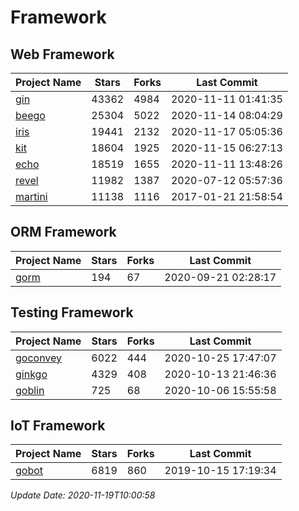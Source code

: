 # Framework

## Web Framework
| Project Name | Stars | Forks | Last Commit |
| ------------ | ----- | ----- | ----------- |
| [gin](https://github.com/gin-gonic/gin) | 43362 | 4984 | 2020-11-11 01:41:35 |
| [beego](https://github.com/astaxie/beego) | 25304 | 5022 | 2020-11-14 08:04:29 |
| [iris](https://github.com/kataras/iris) | 19441 | 2132 | 2020-11-17 05:05:36 |
| [kit](https://github.com/go-kit/kit) | 18604 | 1925 | 2020-11-15 06:27:13 |
| [echo](https://github.com/labstack/echo) | 18519 | 1655 | 2020-11-11 13:48:26 |
| [revel](https://github.com/revel/revel) | 11982 | 1387 | 2020-07-12 05:57:36 |
| [martini](https://github.com/go-martini/martini) | 11138 | 1116 | 2017-01-21 21:58:54 |

## ORM Framework
| Project Name | Stars | Forks | Last Commit |
| ------------ | ----- | ----- | ----------- |
| [gorm](https://github.com/jinzhu/gorm) | 194 | 67 | 2020-09-21 02:28:17 |

## Testing Framework
| Project Name | Stars | Forks | Last Commit |
| ------------ | ----- | ----- | ----------- |
| [goconvey](https://github.com/smartystreets/goconvey) | 6022 | 444 | 2020-10-25 17:47:07 |
| [ginkgo](https://github.com/onsi/ginkgo) | 4329 | 408 | 2020-10-13 21:46:36 |
| [goblin](https://github.com/franela/goblin) | 725 | 68 | 2020-10-06 15:55:58 |

## IoT Framework
| Project Name | Stars | Forks | Last Commit |
| ------------ | ----- | ----- | ----------- |
| [gobot](https://github.com/hybridgroup/gobot) | 6819 | 860 | 2019-10-15 17:19:34 |

*Update Date: 2020-11-19T10:00:58*